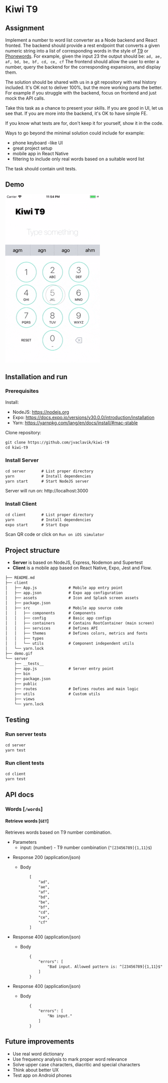 # Kiwi T9

## Assignment

Implement a number to word list converter as a Node backend and React fronted.
The backend should provide a rest endpoint that converts a given numeric string into a list of corresponding words in the style of [T9](<https://en.wikipedia.org/wiki/T9_(predictive_text)>) or [Phonewords](https://en.wikipedia.org/wiki/Phoneword). For example, given the input 23 the output should be: `ad, ae, af, bd, be, bf, cd, ce, cf`
The frontend should allow the user to enter a number, query the backend for the corresponding expansions, and display them.

The solution should be shared with us in a git repository with real history included.
It's OK not to deliver 100%, but the more working parts the better. For example if you
struggle with the backend, focus on frontend and just mock the API calls.

Take this task as a chance to present your skills. If you are good in UI, let us see that. If you are more into the backend, it's OK to have simple FE.

If you know what tests are for, don't keep it for yourself, show it in the code.

Ways to go beyond the minimal solution could include for example:

- phone keyboard -like UI
- great project setup
- mobile app in React Native
- filtering to include only real words based on a suitable word list

The task should contain unit tests.

## Demo

<img src="./demo.gif" width="300">

## Installation and run

### Prerequisites

Install:

- NodeJS: https://nodejs.org
- Expo: https://docs.expo.io/versions/v30.0.0/introduction/installation
- Yarn: https://yarnpkg.com/lang/en/docs/install/#mac-stable

Clone repository:

```
git clone https://github.com/jvaclavik/kiwi-t9
cd kiwi-t9
```

### Install Server

```
cd server       # List proper directory
yarn            # Install dependencies
yarn start      # Start NodeJS server
```

Server will run on: http://localhost:3000

### Install Client

```
cd client       # List proper directory
yarn            # Install dependencies
expo start      # Start Expo
```

Scan QR code or click on `Run on iOS simulator`

## Project structure

- **Server** is based on NodeJS, Express, Nodemon and Supertest
- **Client** is a mobile app based on React Native, Expo, Jest and Flow.

```
├── README.md
├── client
│   ├── App.js              # Mobile app entry point
│   ├── app.json            # Expo app configuration
│   ├── assets              # Icon and Splash screen assets
│   ├── package.json
│   ├── src                 # Mobile app source code
│   │   ├── components      # Components
│   │   ├── config          # Basic app configs
│   │   ├── containers      # Contains RootContainer (main screen)
│   │   ├── services        # Defines API
│   │   ├── themes          # Defines colors, metrics and fonts
│   │   ├── types
│   │   └── utils           # Component independent utils
│   └── yarn.lock
├── demo.gif
└── server
    ├── __tests__
    ├── app.js              # Server entry point
    ├── bin
    ├── package.json
    ├── public
    ├── routes              # Defines routes and main logic
    ├── utils               # Custom utils
    ├── views
    └── yarn.lock
```

## Testing

### Run server tests

```
cd server
yarn test
```

### Run client tests

```
cd client
yarn test
```

## API docs

### Words [`/words`]

#### Retrieve words [`GET`]

Retrieves words based on T9 number combination.

- Parameters
  - input: (number) - T9 number combination (`^[23456789]{1,11}$`)

* Response 200 (application/json)

  - Body

            [
                "ad",
                "ae",
                "af",
                "bd",
                "be",
                "bf",
                "cd",
                "ce",
                "cf"
            ]

- Response 400 (application/json)

  - Body

            {
                "errors": [
                    "Bad input. Allowed pattern is: ^[23456789]{1,11}$"
                ]
            }

- Response 400 (application/json)

  - Body

            {
                "errors": [
                    "No input."
                ]
            }

## Future improvements

- Use real word dictionary
- Use frequency analysis to mark proper word relevance
- Solve upper case characters, diacritic and special characters
- Think about better UX
- Test app on Android phones
